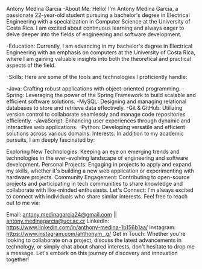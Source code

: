 Antony Medina García
-About Me:
Hello! I'm Antony Medina García, a passionate 22-year-old student pursuing a bachelor's degree in Electrical Engineering with a specialization in Computer Science at the University of Costa Rica. I am excited about continuous learning and always eager to delve deeper into the fields of engineering and software development.

-Education:
Currently, I am advancing in my bachelor's degree in Electrical Engineering with an emphasis on computers at the University of Costa Rica, where I am gaining valuable insights into both the theoretical and practical aspects of the field.

-Skills:
Here are some of the tools and technologies I proficiently handle:

-Java: Crafting robust applications with object-oriented programming.
-Spring: Leveraging the power of the Spring Framework to build scalable and efficient software solutions.
-MySQL: Designing and managing relational databases to store and retrieve data effectively.
-Git & GitHub: Utilizing version control to collaborate seamlessly and manage code repositories efficiently.
-JavaScript: Enhancing user experiences through dynamic and interactive web applications.
-Python: Developing versatile and efficient solutions across various domains.
Interests:
In addition to my academic pursuits, I am deeply fascinated by:

Exploring New Technologies: Keeping an eye on emerging trends and technologies in the ever-evolving landscape of engineering and software development.
Personal Projects: Engaging in projects to apply and expand my skills, whether it's building a new web application or experimenting with hardware projects.
Community Engagement: Contributing to open-source projects and participating in tech communities to share knowledge and collaborate with like-minded enthusiasts.
Let's Connect:
I'm always excited to connect with individuals who share similar interests. Feel free to reach out to me via:

Email: antony.medinagarcia24@gmail.com || antony.medinagarcia@ucr.ac.cr
LinkedIn: https://www.linkedin.com/in/anthony-medina-1b156b1aa/
Instagram: https://www.instagram.com/anthonym_.g/
Get in Touch:
Whether you're looking to collaborate on a project, discuss the latest advancements in technology, or simply chat about shared interests, don't hesitate to drop me a message. Let's embark on this journey of discovery and innovation together!
